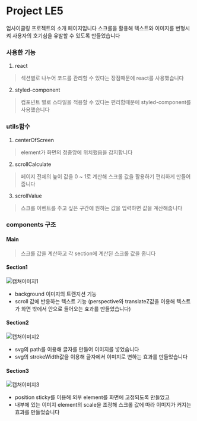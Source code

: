 # Project LE5

업사이클링 프로젝트의 소개 페이지입니다
스크롤을 활용해 텍스트와 이미지를 변형시켜 사용자의 호기심을 유발할 수 있도록 만들었습니다


### 사용한 기능
1. react
>섹션별로 나누어 코드를 관리할 수 있다는 장점때문에 react를 사용했습니다
2. styled-component
>컴포넌트 별로 스타일을 적용할 수 있다는 편리함때문에 styled-component를 사용했습니다

### utils함수
1. centerOfScreen
>element가 화면의 정중앙에 위치했음을 감지합니다
2. scrollCalculate
>페이지 전체의 높이 값을 0 ~ 1로 계산해 스크롤 값을 활용하기 편리하게 만들어줍니다
3. scrollValue
>스크롤 이벤트를 주고 싶은 구간에 원하는 값을 입력하면 값을 계산해줍니다

### components 구조

#### Main

>스크롤 값을 계산하고 각 section에 계산된 스크롤 값을 줍니다

#### Section1
![캡쳐이미지1](./public/capture1.gif "캡쳐이미지1")
- background 이미지의 트랜지션 기능
- scroll 값에 반응하는 텍스트 기능
(perspective와 translateZ값을 이용해 텍스트가 화면 밖에서 안으로 들어오는 효과를 만들었습니다)

#### Section2
![캡쳐이미지2](./public/capture3.gif "캡쳐이미지2")
- svg의 path를 이용해 글자를 만들어 이미지를 넣었습니다
- svg의 strokeWidth값을 이용해 글자에서 이미지로 변하는 효과를 만들었습니다

#### Section3
![캡쳐이미지3](./public/capture3.gif "캡쳐이미지3")
- position sticky를 이용해 외부 element를 화면에 고정되도록 만들었고
- 내부에 있는 이미지 element의 scale을 조정해 스크롤 값에 따라 이미지가 커지는 효과를 만들었습니다
